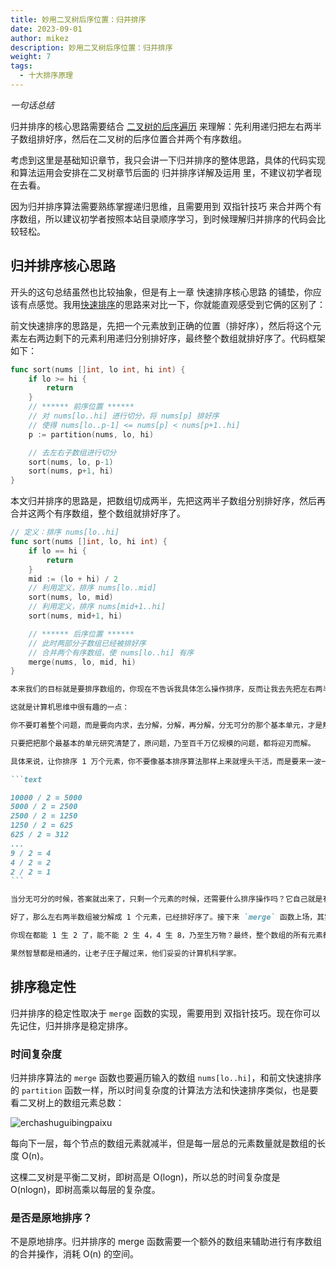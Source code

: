 ```yaml
---
title: 妙用二叉树后序位置：归并排序
date: 2023-09-01
author: mikez
description: 妙用二叉树后序位置：归并排序
weight: 7
tags:
  - 十大排序原理
---
```


_一句话总结_

归并排序的核心思路需要结合 [二叉树的后序遍历](./../data-structures/19-binary-tree-traversal.md) 来理解：先利用递归把左右两半子数组排好序，然后在二叉树的后序位置合并两个有序数组。

考虑到这里是基础知识章节，我只会讲一下归并排序的整体思路，具体的代码实现和算法运用会安排在二叉树章节后面的 归并排序详解及运用 里，不建议初学者现在去看。

因为归并排序算法需要熟练掌握递归思维，且需要用到 双指针技巧 来合并两个有序数组，所以建议初学者按照本站目录顺序学习，到时候理解归并排序的代码会比较轻松。

## 归并排序核心思路

开头的这句总结虽然也比较抽象，但是有上一章
快速排序核心思路 的铺垫，你应该有点感觉。我用[快速排序](06-quick-sort-binary-tree.md)的思路来对比一下，你就能直观感受到它俩的区别了：

前文快速排序的思路是，先把一个元素放到正确的位置（排好序），然后将这个元素左右两边剩下的元素利用递归分别排好序，最终整个数组就排好序了。代码框架如下：

```go
func sort(nums []int, lo int, hi int) {
    if lo >= hi {
        return
    }
    // ****** 前序位置 ******
    // 对 nums[lo..hi] 进行切分，将 nums[p] 排好序
    // 使得 nums[lo..p-1] <= nums[p] < nums[p+1..hi]
    p := partition(nums, lo, hi)

    // 去左右子数组进行切分
    sort(nums, lo, p-1)
    sort(nums, p+1, hi)
}
```

本文归并排序的思路是，把数组切成两半，先把这两半子数组分别排好序，然后再合并这两个有序数组，整个数组就排好序了。

```go
// 定义：排序 nums[lo..hi]
func sort(nums []int, lo, hi int) {
    if lo == hi {
        return
    }
    mid := (lo + hi) / 2
    // 利用定义，排序 nums[lo..mid]
    sort(nums, lo, mid)
    // 利用定义，排序 nums[mid+1..hi]
    sort(nums, mid+1, hi)

    // ****** 后序位置 ******
    // 此时两部分子数组已经被排好序
    // 合并两个有序数组，使 nums[lo..hi] 有序
    merge(nums, lo, mid, hi)
}
```

````md
本来我们的目标就是要排序数组的，你现在不告诉我具体怎么操作排序，反而让我去先把左右两半子数组先排好序，这不是等于没说么？我咋知道怎么去排序左右子数组呢？

这就是计算机思维中很有趣的一点：

你不要盯着整个问题，而是要向内求，去分解，分解，再分解，分无可分的那个基本单元，才是解决问题的关键。

只要把把那个最基本的单元研究清楚了，原问题，乃至百千万亿规模的问题，都将迎刃而解。

具体来说，让你排序 1 万个元素，你不要像基本排序算法那样上来就埋头干活，而是要来一波一尺之捶，日取其半的操作：

```text

10000 / 2 = 5000
5000 / 2 = 2500
2500 / 2 = 1250
1250 / 2 = 625
625 / 2 = 312
...
9 / 2 = 4
4 / 2 = 2
2 / 2 = 1
```

当分无可分的时候，答案就出来了，只剩一个元素的时候，还需要什么排序操作吗？它自己就是有序的，对吧？

好了，那么左右两半数组被分解成 1 个元素，已经排好序了。接下来 `merge` 函数上场，其实就是两个元素比较交换一下就能合并成一个长度为 2 的有序数组，对吧？

你现在都能 1 生 2 了，能不能 2 生 4，4 生 8，乃至生万物？最终，整个数组的所有元素都会被排序。

果然智慧都是相通的，让老子庄子醒过来，他们妥妥的计算机科学家。
````

## 排序稳定性

归并排序的稳定性取决于 `merge` 函数的实现，需要用到 双指针技巧。现在你可以先记住，归并排序是稳定排序。

### 时间复杂度

归并排序算法的 `merge` 函数也要遍历输入的数组 `nums[lo..hi]`，和前文快速排序的 `partition` 函数一样，所以时间复杂度的计算法方法和快速排序类似，也是要看二叉树上的数组元素总数：

![erchashuguibingpaixu](/images/algorithm/erchashuguibingpaixu.jpeg)

每向下一层，每个节点的数组元素就减半，但是每一层总的元素数量就是数组的长度 O(n)。

这棵二叉树是平衡二叉树，即树高是 O(logn)，所以总的时间复杂度是 O(nlogn)，即树高乘以每层的复杂度。

### 是否是原地排序？

不是原地排序。归并排序的 merge 函数需要一个额外的数组来辅助进行有序数组的合并操作，消耗 O(n) 的空间。
